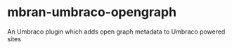 # mbran-umbraco-opengraph
An Umbraco plugin which adds open graph metadata to Umbraco powered sites
